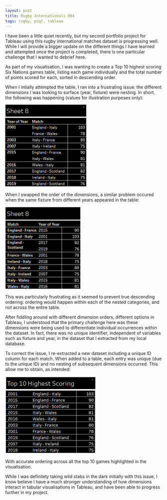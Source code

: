 ```yaml
---
layout: post
title: Rugby Internationals 004
tags: rugby, psql, tableau
---
```


I have been a little quiet recently, but my second portfolio project for Tableau using this rugby international matches dataset is progressing well. While I will provide a bigger update on the different things I have learned and attempted once the project is completed, there is one particular challenge that I wanted to debrief here.

As part of my visualisation, I was wanting to create a Top 10 highest scoring Six Nations games table, listing each game individually and the total number of points scored for each, sorted in descending order.

When I intially attempted the table, I ran into a frustrating issue: the different dimensions I was looking to surface (year, fixture) were nesting. In short, the following was happening (values for illustration purposes only):

![Table showing nested years](..\images\my-images\yearscrewup_ri004.png)

When I swapped the order of the dimensions, a similar problem occured when the same fixture from different years appeared in the table:

![Table showing nested matchups](..\images\my-images\matchupscrewup_ri004.png)

This was particularly frustrating as it seemed to prevent true descending ordering: ordering would happen within each of the nested categories, and not across the entire table.

After fiddling around with different dimension orders, different options in Tableau, I understood that the primary challenge here was these dimensions were being used to differentiate individual occurrences within the dataset. In fact, there was no unique identifier, independent of variables such as fixture and year, in the dataset that I extracted from my local database.

To correct the issue, I re-extracted a new dataset including a unique ID column for each match. When added to a table, each entry was unique (due to the unique ID) and no nesting of subsequent dimensions occurred. This allow me to obtain, as intended:

![Table showing the right Top 14 high scoring games table, ordered correctly](..\images\my-images\successful_ri004.png)

With accurate ordering across all the top 10 games highlighted in the visualisation.

While I was definitely taking wild stabs in the dark initially with this issue, I know believe I have a much stronger understanding of how dimensions interact in tabular visualisations in Tableau, and have been able to progress further in my project. 